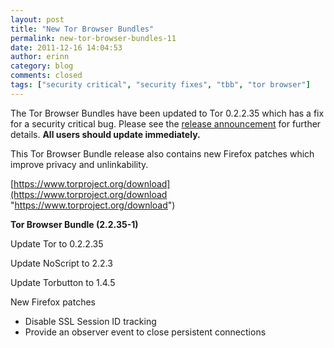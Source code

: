 ```yaml
---
layout: post
title: "New Tor Browser Bundles"
permalink: new-tor-browser-bundles-11
date: 2011-12-16 14:04:53
author: erinn
category: blog
comments: closed
tags: ["security critical", "security fixes", "tbb", "tor browser"]
---
```


The Tor Browser Bundles have been updated to Tor 0.2.2.35 which has a fix for a security critical bug. Please see the [release announcement](https://blog.torproject.org/blog/tor-02235-released-security-patches) for further details. **All users should update immediately.**

This Tor Browser Bundle release also contains new Firefox patches which improve privacy and unlinkability.

[https://www.torproject.org/download](https://www.torproject.org/download "https://www.torproject.org/download")

**Tor Browser Bundle (2.2.35-1)**

Update Tor to 0.2.2.35

Update NoScript to 2.2.3

Update Torbutton to 1.4.5

New Firefox patches

-   Disable SSL Session ID tracking
-   Provide an observer event to close persistent connections

